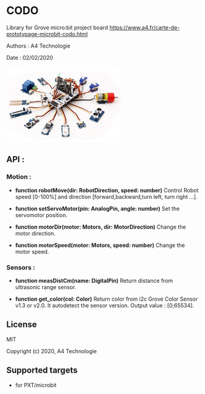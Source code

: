 # CODO
Library for Grove micro:bit project board
https://www.a4.fr/carte-de-prototypage-microbit-codo.html

Authors : A4 Technologie

Date : 02/02/2020

![](icon.png)  

## API :

### Motion :

- **function robotMove(dir: RobotDirection, speed: number)**
Control Robot speed [0-100%] and direction [forward,backward,turn left, turn right ...].

- **function setServoMotor(pin: AnalogPin, angle: number)**
Set the servomotor position.

- **function motorDir(motor: Motors, dir: MotorDirection)**
Change the motor direction.

- **function motorSpeed(motor: Motors, speed: number)**
Change the motor speed.

### Sensors :

- **function measDistCm(name: DigitalPin)**
Return distance from ultrasonic range sensor.
    
- **function get_color(col: Color)**
Return color from i2c Grove Color Sensor v1.3 or v2.0. It autodetect the sensor version. Output value : [0;65534].

## License

MIT

Copyright (c) 2020, A4 Technologie

## Supported targets

* for PXT/microbit
